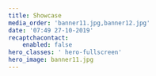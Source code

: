 ```yaml
---
title: Showcase
media_order: 'banner11.jpg,banner12.jpg'
date: '07:49 27-10-2019'
recaptchacontact:
    enabled: false
hero_classes: ' hero-fullscreen'
hero_image: banner11.jpg
---
```


